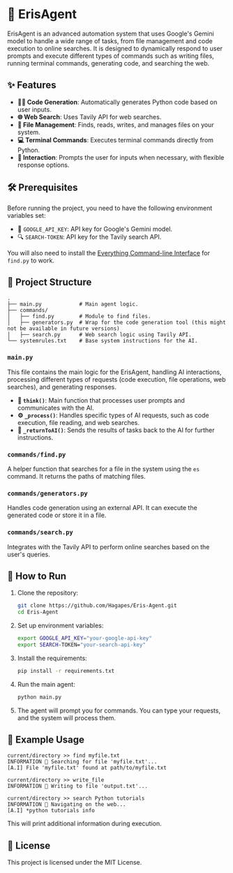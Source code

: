 # 🤖 ErisAgent

ErisAgent is an advanced automation system that uses Google's Gemini model to handle a wide range of tasks, from file management and code execution to online searches. It is designed to dynamically respond to user prompts and execute different types of commands such as writing files, running terminal commands, generating code, and searching the web.

## ✨ Features

- **🧑‍💻 Code Generation**: Automatically generates Python code based on user inputs.
- **🌐 Web Search**: Uses Tavily API for web searches.
- **📂 File Management**: Finds, reads, writes, and manages files on your system.
- **💻 Terminal Commands**: Executes terminal commands directly from Python.
- **🤝 Interaction**: Prompts the user for inputs when necessary, with flexible response options.

## 🛠️ Prerequisites

Before running the project, you need to have the following environment variables set:

- 🔑 `GOOGLE_API_KEY`: API key for Google's Gemini model.
- 🔍 `SEARCH-TOKEN`: API key for the Tavily search API.

You will also need to install the [Everything Command-line Interface](https://www.voidtools.com/downloads/#cli) for `find.py` to work.

## 📁 Project Structure

```
.
├── main.py            # Main agent logic.
├── commands/
│   ├── find.py        # Module to find files.
│   ├── generators.py  # Wrap for the code generation tool (this might not be available in future versions)
│   ├── search.py      # Web search logic using Tavily API.
└── systemrules.txt    # Base system instructions for the AI.
```

### `main.py`

This file contains the main logic for the ErisAgent, handling AI interactions, processing different types of requests (code execution, file operations, web searches), and generating responses.

- **🧠 `think()`**: Main function that processes user prompts and communicates with the AI.
- **⚙️ `_process()`**: Handles specific types of AI requests, such as code execution, file reading, and web searches.
- **🔄 `_returnToAI()`**: Sends the results of tasks back to the AI for further instructions.

### `commands/find.py`

A helper function that searches for a file in the system using the `es` command. It returns the paths of matching files.

### `commands/generators.py`

Handles code generation using an external API. It can execute the generated code or store it in a file.

### `commands/search.py`

Integrates with the Tavily API to perform online searches based on the user's queries.

## 🚀 How to Run

1. Clone the repository:
    ```bash
    git clone https://github.com/Hagapes/Eris-Agent.git
    cd Eris-Agent
    ```

2. Set up environment variables:
    ```bash
    export GOOGLE_API_KEY="your-google-api-key"
    export SEARCH-TOKEN="your-search-api-key"
    ```

3. Install the requirements:
    ```bash
    pip install -r requirements.txt
    ```

4. Run the main agent:
    ```bash
    python main.py
    ```

5. The agent will prompt you for commands. You can type your requests, and the system will process them.

## 📝 Example Usage

```
current/directory >> find myfile.txt
INFORMATION 🔎 Searching for file 'myfile.txt'...
[A.I] File 'myfile.txt' found at path/to/myfile.txt

current/directory >> write_file
INFORMATION 📝 Writing to file 'output.txt'...

current/directory >> search Python tutorials
INFORMATION 🚢 Navigating on the web...
[A.I] *python tutorials info
```

This will print additional information during execution.

## 📄 License

This project is licensed under the MIT License.

